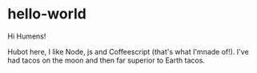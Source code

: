# hello-world

Hi Humens!

Hubot here, I like Node, js and Coffeescript (that's what I'mnade of!).
I've had tacos on the moon and then far superior to Earth tacos.

